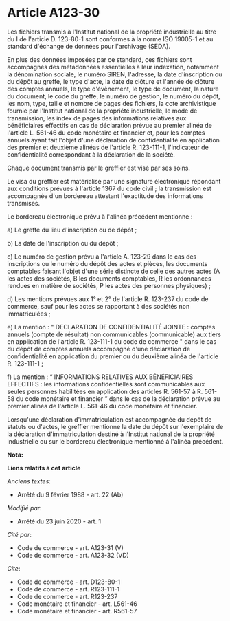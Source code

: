 # Article A123-30

Les fichiers transmis à l'Institut national de la propriété industrielle au titre du I de l'article D. 123-80-1 sont
conformes à la norme ISO 19005-1 et au standard d'échange de données pour l'archivage (SEDA). 

En plus des données imposées par ce standard, ces fichiers sont accompagnés des métadonnées essentielles à leur indexation,
notamment la dénomination sociale, le numéro SIREN, l'adresse, la date d'inscription ou du dépôt au greffe, le type d'acte,
la date de clôture et l'année de clôture des comptes annuels, le type d'évènement, le type de document, la nature du
document, le code du greffe, le numéro de gestion, le numéro du dépôt, les nom, type, taille et nombre de pages des fichiers,
la cote archivistique fournie par l'Institut national de la propriété industrielle, le mode de transmission, les index de
pages des informations relatives aux bénéficiaires effectifs en cas de déclaration prévue au premier alinéa de l'article L.
561-46 du code monétaire et financier et, pour les comptes annuels ayant fait l'objet d'une déclaration de confidentialité en
application des premier et deuxième alinéas de l'article R. 123-111-1, l'indicateur de confidentialité correspondant à la
déclaration de la société. 

Chaque document transmis par le greffier est visé par ses soins. 

Le visa du greffier est matérialisé par une signature électronique répondant aux conditions prévues à l'article 1367 du code
civil ; la transmission est accompagnée d'un bordereau attestant l'exactitude des informations transmises. 

Le bordereau électronique prévu à l'alinéa précédent mentionne : 

a) Le greffe du lieu d'inscription ou de dépôt ; 

b) La date de l'inscription ou du dépôt ; 

c) Le numéro de gestion prévu à l'article A. 123-29 dans le cas des inscriptions ou le numéro du dépôt des actes et pièces,
les documents comptables faisant l'objet d'une série distincte de celle des autres actes (A les actes des sociétés, B les
documents comptables, R les ordonnances rendues en matière de sociétés, P les actes des personnes physiques) ; 

d) Les mentions prévues aux 1° et 2° de l'article R. 123-237 du code de commerce, sauf pour les actes se rapportant à des
sociétés non immatriculées ; 

e) La mention : " DECLARATION DE CONFIDENTIALITÉ JOINTE : comptes annuels (compte de résultat) non communicables
(communicable) aux tiers en application de l'article R. 123-111-1 du code de commerce " dans le cas du dépôt de comptes
annuels accompagné d'une déclaration de confidentialité en application du premier ou du deuxième alinéa de l'article R.
123-111-1 ; 

f) La mention : “ INFORMATIONS RELATIVES AUX BÉNÉFICIAIRES EFFECTIFS : les informations confidentielles sont communicables
aux seules personnes habilitées en application des articles R. 561-57 à R. 561-58 du code monétaire et financier ” dans le
cas de la déclaration prévue au premier alinéa de l'article L. 561-46 du code monétaire et financier. 

Lorsqu'une déclaration d'immatriculation est accompagnée du dépôt de statuts ou d'actes, le greffier mentionne la date du
dépôt sur l'exemplaire de la déclaration d'immatriculation destiné à l'Institut national de la propriété industrielle ou sur
le bordereau électronique mentionné à l'alinéa précédent.

**Nota:**



**Liens relatifs à cet article**

_Anciens textes_:

  - Arrêté du 9 février 1988 - art. 22 (Ab)

_Modifié par_:

  - Arrêté du 23 juin 2020 - art. 1

_Cité par_:

  - Code de commerce - art. A123-31 (V)
  - Code de commerce - art. A123-32 (VD)

_Cite_:

  - Code de commerce - art. D123-80-1
  - Code de commerce - art. R123-111-1
  - Code de commerce - art. R123-237
  - Code monétaire et financier - art. L561-46
  - Code monétaire et financier - art. R561-57
